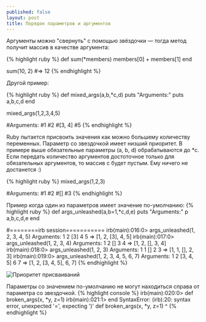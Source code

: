 ```yaml
---
published: false
layout: post
title: Порядок параметров и аргументов
---
```

Аргументы можно "свернуть" с помощью звёздочки — тогда метод получит массив в качестве аргумента:

{% highlight ruby %}
def sum(*members)
    members[0] + members[1]
end

sum(10, 2) #=> 12
{% endhighlight %}

Другой пример:

{% highlight ruby %}
def mixed_args(a,b,*c,d)
    puts "Arguments:"
    puts a,b,c,d
end

mixed_args(1,2,3,4,5)

#Arguments:
#1
#2
#[3, 4]
#5
{% endhighlight %}

Ruby пытается присвоить значения как можно большему количеству переменных. Параметр со звездочкой имеет низший приоритет. В примере выше обязательные параметры (a, b, d) обрабатываются до *c. Если передать количество аргументов достоточное только для обязательных аргументов, то массив c будет пустым. Ему ничего не достанется :)

{% highlight ruby %}
mixed_args(1,2,3)

#Arguments:
#1
#2
#[]
#3
{% endhighlight %}

Пример когда один из параметров имеет значение по-умолчанию:
{% highlight ruby %}
def args_unleashed(a,b=1,*c,d,e)
    puts "Arguments:"
    p a,b,c,d,e
end

#========irb session===========
irb(main):016:0> args_unleashed(1, 2, 3, 4, 5)
Arguments:
1
2
[3]
4
5
=> [1, 2, [3], 4, 5]
irb(main):017:0> args_unleashed(1, 2, 3, 4)
Arguments:
1
2
[]
3
4
=> [1, 2, [], 3, 4]
irb(main):018:0> args_unleashed(1, 2, 3)
Arguments:
1
1
[]
2
3
=> [1, 1, [], 2, 3]
irb(main):019:0> args_unleashed(1, 2, 3, 4, 5, 6, 7)
Arguments:
1
2
[3, 4, 5]
6
7
=> [1, 2, [3, 4, 5], 6, 7]
{% endhighlight %}

![Приоритет присваиваний]({{site.baseurl}}/assets/order-of-priority-assignments.png)

Параметры со значением по-умолчанию не могут находиться справа от параметра со звездочкой.
{% highlight console %}
irb(main):020:0> def broken_args(x, *y, z=1)
irb(main):021:1> end
SyntaxError: (irb):20: syntax error, unexpected '=', expecting ')'
def broken_args(x, *y, z=1)
                         ^
{% endhighlight %}